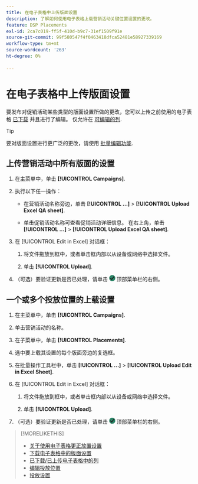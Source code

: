 ```yaml
---
title: 在电子表格中上传版面设置
description: 了解如何使用电子表格上载营销活动关键位置设置的更改。
feature: DSP Placements
exl-id: 2ca7c019-ff5f-410d-b9c7-31ef1509f91e
source-git-commit: 99f580547f4f0463418dfca52481e58927339169
workflow-type: tm+mt
source-wordcount: '263'
ht-degree: 0%

---
```


# 在电子表格中上传版面设置

要发布对促销活动某些类型的版面设置所做的更改，您可以上传之前使用的电子表格 [已下载](qa-sheet-download.md) 并且进行了编辑。 仅允许在 [可编辑的列](qa-sheet-columns.md).

>[!TIP]
>
>要对版面设置进行更广泛的更改，请使用 [批量编辑功能](/help/dsp/campaign-management/placements/placement-edit.md).

## 上传营销活动中所有版面的设置

1. 在主菜单中，单击 **[!UICONTROL Campaigns]**.

1. 执行以下任一操作：

   * 在营销活动名称旁边，单击 **[!UICONTROL ...]** > **[!UICONTROL Upload Excel QA sheet]**.

   * 单击促销活动名称可查看促销活动详细信息。 在右上角，单击 **[!UICONTROL ...]** > **[!UICONTROL Upload Excel QA sheet]**.

1. 在 [!UICONTROL Edit in Excel] 对话框：

   1. 将文件拖放到框中，或者单击框内部以从设备或网络中选择文件。

   1. 单击 **[!UICONTROL Upload]**.

1. （可选）要验证更新是否已处理，请单击 ![作业](/help/dsp/assets/downloads.png) 顶部菜单栏的右侧。

## 一个或多个投放位置的上载设置

1. 在主菜单中，单击 **[!UICONTROL Campaigns]**.

1. 单击营销活动的名称。

1. 在子菜单中，单击 **[!UICONTROL Placements]**.

1. 选中要上载其设置的每个版面旁边的复选框。

1. 在批量操作工具栏中，单击 **[!UICONTROL ...]** > **[!UICONTROL Upload Edit in Excel Sheet]**.

1. 在 [!UICONTROL Edit in Excel] 对话框：

   1. 将文件拖放到框中，或者单击框内部以从设备或网络中选择文件。

   1. 单击 **[!UICONTROL Upload]**.

1. （可选）要验证更新是否已处理，请单击 ![作业](/help/dsp/assets/downloads.png) 顶部菜单栏的右侧。

>[!MORELIKETHIS]
>
>* [关于使用电子表格更正放置设置](qa-about.md)
>* [下载电子表格中的版面设置](qa-sheet-download.md)
>* [已下载/已上传电子表格中的列](qa-sheet-columns.md)
>* [编辑投放位置](/help/dsp/campaign-management/placements/placement-edit.md)
>* [投放设置](/help/dsp/campaign-management/placements/placement-settings.md)

